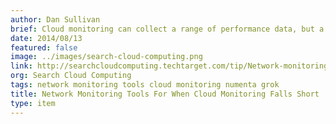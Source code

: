 ```yaml
---
author: Dan Sullivan
brief: Cloud monitoring can collect a range of performance data, but a crucial piece of the puzzle, networking, often falls short. A third-party network monitoring tool is essential to keep your cloud running up to par.
date: 2014/08/13
featured: false
image: ../images/search-cloud-computing.png
link: http://searchcloudcomputing.techtarget.com/tip/Network-monitoring-tools-for-when-cloud-monitoring-falls-short
org: Search Cloud Computing
tags: network monitoring tools cloud monitoring numenta grok
title: Network Monitoring Tools For When Cloud Monitoring Falls Short
type: item
---
```


